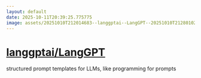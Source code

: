```yaml
---
layout: default
date: 2025-10-11T20:39:25.775775
image: assets/20251010T212014683--langgptai--LangGPT--20251010T212801026--cropped.png
---
```


# [langgptai/LangGPT](https://github.com/langgptai/LangGPT)

structured prompt templates for LLMs, like programming for prompts
